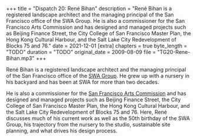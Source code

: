 +++
title = "Dispatch 20: René Bihan"
description = "René Bihan is a registered landscape architect and the managing principal of the San Francisco office of the SWA Group. He is also a commissioner for the San Francisco Arts Commission and has designed and managed projects such as Beijing Finance Street, the City College of San Francisco Master Plan, the Hong Kong Cultural Harbour, and the Salt Lake City Redevelopment of Blocks 75 and 76."
date = 2021-12-01
[extra]
chapters = true
byte_length = "TODO"
duration = "TODO"
original_date = 2009-08-09
file = "TG20-Rene-Bihan.mp3"
+++

René Bihan is a registered landscape architect and the managing principal of the San Francisco office of the [SWA Group](https://www.swagroup.com). He grew up with a nursery in his backyard and has been at SWA for more than two decades.

He is also a commissioner for the [San Francisco Arts Commission](https://www.sfartscommission.org) and has designed and managed projects such as Beijing Finance Street, the City College of San Francisco Master Plan, the Hong Kong Cultural Harbour, and the Salt Lake City Redevelopment of Blocks 75 and 76. Here, René discusses much of his current work as well as the 50th birthday of the SWA Group, his trajectory from the nursery to the studio, sustainable site planning, and what drives his design process.
